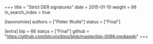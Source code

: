 +++
title = "Strict DER signatures"
date = 2015-01-10
weight = 66
in_search_index = true

[taxonomies]
authors = ["Pieter Wuille"]
status = ["Final"]

[extra]
bip = 66
status = ["Final"]
github = "https://github.com/bitcoin/bips/blob/master/bip-0066.mediawiki"
+++

